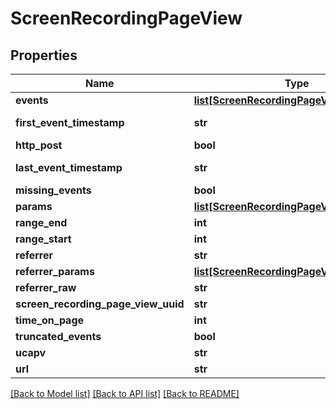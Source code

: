 # ScreenRecordingPageView

## Properties
Name | Type | Description | Notes
------------ | ------------- | ------------- | -------------
**events** | [**list[ScreenRecordingPageViewEvent]**](ScreenRecordingPageViewEvent.md) |  | [optional] 
**first_event_timestamp** | **str** | First event timestamp | [optional] 
**http_post** | **bool** |  | [optional] 
**last_event_timestamp** | **str** | Last event timestamp | [optional] 
**missing_events** | **bool** |  | [optional] 
**params** | [**list[ScreenRecordingPageViewParameter]**](ScreenRecordingPageViewParameter.md) |  | [optional] 
**range_end** | **int** |  | [optional] 
**range_start** | **int** |  | [optional] 
**referrer** | **str** |  | [optional] 
**referrer_params** | [**list[ScreenRecordingPageViewParameter]**](ScreenRecordingPageViewParameter.md) |  | [optional] 
**referrer_raw** | **str** |  | [optional] 
**screen_recording_page_view_uuid** | **str** |  | [optional] 
**time_on_page** | **int** |  | [optional] 
**truncated_events** | **bool** |  | [optional] 
**ucapv** | **str** |  | [optional] 
**url** | **str** |  | [optional] 

[[Back to Model list]](../README.md#documentation-for-models) [[Back to API list]](../README.md#documentation-for-api-endpoints) [[Back to README]](../README.md)


